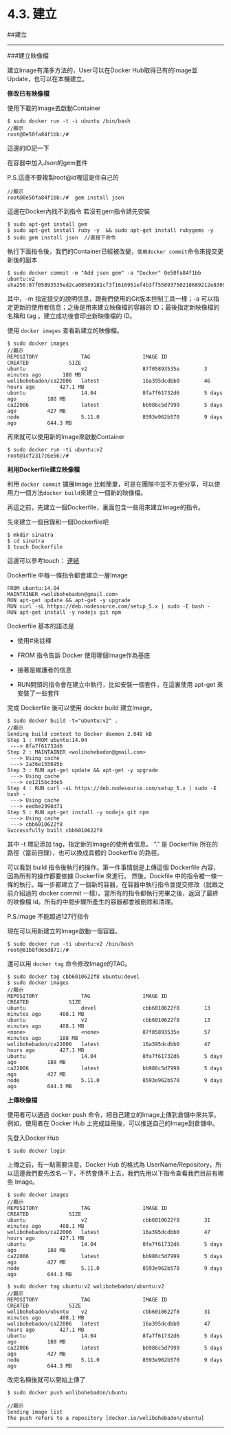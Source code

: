# 4.3. 建立

##建立

---

###建立映像檔

建立Image有滿多方法的，User可以在Docker Hub取得已有的Image並Update，也可以在本機建立。

**修改已有映像檔**

使用下載的Image去啟動Container

```
$ sudo docker run -t -i ubuntu /bin/bash
//顯示
root@0e50fa84f1bb:/# 
```

這邊的ID記一下

在容器中加入Json的gem套件

P.S.這邊不要複製root@id喔這是你自己的

```
//顯示
root@0e50fa84f1bb:/#  gem install json
```

這邊在Docker內找不到指令
若沒有gem指令請先安裝

```
$ sudo apt-get install gem
$ sudo apt-get install ruby -y  && sudo apt-get install rubygems -y
$ sudo gem install json  //直接下命令
```
執行下面指令後，我們的Container已經被改變，```使用docker commit```命令來提交更新後的副本
```
$ sudo docker commit -m "Add json gem" -a "Docker" 0e50fa84f1bb ubuntu:v2
sha256:87f05893535ed2ca08589181cf3f1616951ef4b3ff55893750218689212e8309
```
其中，-m 指定提交的說明信息，跟我們使用的Git版本控制工具一樣；-a 可以指定更新的使用者信息；之後是用來建立映像檔的容器的 ID；最後指定新映像檔的名稱和 tag 。建立成功後會印出新映像檔的 ID。

使用 ```docker images``` 查看新建立的映像檔。

```
$ sudo docker images
//顯示
REPOSITORY              TAG                 IMAGE ID            CREATED             SIZE
ubuntu                  v2                  87f05893535e        3 minutes ago       188 MB
wolibohebadon/ca22006   latest              16a395dcdbb0        46 hours ago        427.1 MB
ubuntu                  14.04               8fa7f61732d6        5 days ago          188 MB
ca22006                 latest              bb986c5d7999        5 days ago          427 MB
node                    5.11.0              8593e962b570        9 days ago          644.3 MB

```

再來就可以使用新的Image來啟動Container

```
$ sudo docker run -ti ubuntu:v2
root@1cf2317c6e56:/#
```

**利用Dockerfile建立映像檔**

利用 ```docker commit``` 擴展Image 比較簡單，可是在團隊中並不方便分享，可以使用力一個方法```docker build```來建立一個新的映像檔。

再這之前，先建立一個Dockerfile，裏面包含一些用來建立Image的指令。

先來建立一個目錄和一個Dockerfile吧

```
$ mkdir sinatra
$ cd sinatra
$ touch Dockerfile   
```
這邊可以參考touch：
[連結](http://linux.vbird.org/linux_basic/0220filemanager.php#touch)

Dockerfile 中每一條指令都會建立一層Image

```
FROM ubuntu:14.04
MAINTAINER <wolibohebadon@gmail.com>    
RUN apt-get update && apt-get -y upgrade
RUN curl -sL https://deb.nodesource.com/setup_5.x | sudo -E bash -
RUN apt-get install -y nodejs git npm
```
Dockerfile 基本的語法是

- 使用#來註釋

- FROM 指令告訴 Docker 使用哪個Image作為基底

- 接著是維護者的信息

- RUN開頭的指令會在建立中執行，比如安裝一個套件，在這裏使用 apt-get 來安裝了一些套件

完成 Dockerfile 後可以使用 docker build 建立Image。

```
$ sudo docker build -t="ubuntu:v2" .
//顯示
Sending build context to Docker daemon 2.048 kB
Step 1 : FROM ubuntu:14.04
 ---> 8fa7f61732d6
Step 2 : MAINTAINER <wolibohebadon@gmail.com>
 ---> Using cache
 ---> 2a36e155695b
Step 3 : RUN apt-get update && apt-get -y upgrade
 ---> Using cache
 ---> ce1215bc3de5
Step 4 : RUN curl -sL https://deb.nodesource.com/setup_5.x | sudo -E bash -
 ---> Using cache
 ---> eedbe2998d71
Step 5 : RUN apt-get install -y nodejs git npm
 ---> Using cache
 ---> cbb6010622f8
Successfully built cbb6010622f8
```
其中 -t 標記添加 tag，指定新的Image的使用者信息。 “.” 是 Dockerfile 所在的路徑（當前目錄），也可以換成具體的 Dockerfile 的路徑。

可以看到 build 指令後執行的操作。第一件事情就是上傳這個 Dockerfile 內容，因為所有的操作都要依據 Dockerfile 來進行。 然後，Dockfile 中的指令被一條一條的執行。每一步都建立了一個新的容器，在容器中執行指令並提交修改（就跟之前介紹過的 docker commit 一樣）。當所有的指令都執行完畢之後，返回了最終的映像檔 Id。所有的中間步驟所產生的容器都會被刪除和清理。

P.S.Image 不能超過127行指令

現在可以用新建立的Image啟動一個容器。

```
$ sudo docker run -ti ubuntu:v2 /bin/bash
root@81b8fd65d871:/# 
```
還可以用 ```docker tag``` 命令修改Image的TAG。

```
$ sudo docker tag cbb6010622f8 ubuntu:devel
$ sudo docker images
//顯示
REPOSITORY              TAG                 IMAGE ID            CREATED             SIZE
ubuntu                  devel               cbb6010622f8        13 minutes ago      408.1 MB
ubuntu                  v2                  cbb6010622f8        13 minutes ago      408.1 MB
<none>                  <none>              87f05893535e        57 minutes ago      188 MB
wolibohebadon/ca22006   latest              16a395dcdbb0        47 hours ago        427.1 MB
ubuntu                  14.04               8fa7f61732d6        5 days ago          188 MB
ca22006                 latest              bb986c5d7999        5 days ago          427 MB
node                    5.11.0              8593e962b570        9 days ago          644.3 MB
```

**上傳映像檔**

使用者可以通過 docker push 命令，把自己建立的Image上傳到倉儲中來共享。例如，使用者在 Docker Hub 上完成註冊後，可以推送自己的Image到倉儲中。

先登入Docker Hub

```
$ sudo docker login
```
上傳之前，有一點需要注意，Docker Hub 的格式為 UserName/Repository，所以這邊我們要先改名一下，不然會傳不上去，我們先用以下指令查看我們目前有哪些 Image。

```
$ sudo docker images
//顯示
REPOSITORY              TAG                 IMAGE ID            CREATED             SIZE
ubuntu                  v2                  cbb6010622f8        31 minutes ago      408.1 MB
wolibohebadon/ca22006   latest              16a395dcdbb0        47 hours ago        427.1 MB
ubuntu                  14.04               8fa7f61732d6        5 days ago          188 MB
ca22006                 latest              bb986c5d7999        5 days ago          427 MB
node                    5.11.0              8593e962b570        9 days ago          644.3 MB

$ sudo docker tag ubuntu:v2 wolibohebadon/ubuntu:v2
//顯示
REPOSITORY              TAG                 IMAGE ID            CREATED             SIZE
wolibohebadon/ubuntu    v2                  cbb6010622f8        31 minutes ago      408.1 MB
wolibohebadon/ca22006   latest              16a395dcdbb0        47 hours ago        427.1 MB
ubuntu                  14.04               8fa7f61732d6        5 days ago          188 MB
ca22006                 latest              bb986c5d7999        5 days ago          427 MB
node                    5.11.0              8593e962b570        9 days ago          644.3 MB
```
改完名稱後就可以開始上傳了

```
$ sudo docker push wolibohebadon/ubuntu

//顯示
Sending image list
The push refers to a repository [docker.io/wolibohebadon/ubuntu]
```

---

